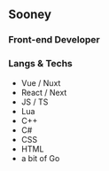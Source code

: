 ## Sooney

### Front-end Developer

### Langs & Techs
- Vue / Nuxt
- React / Next
- JS / TS
- Lua
- C++
- C#
- CSS
- HTML
- a bit of Go
